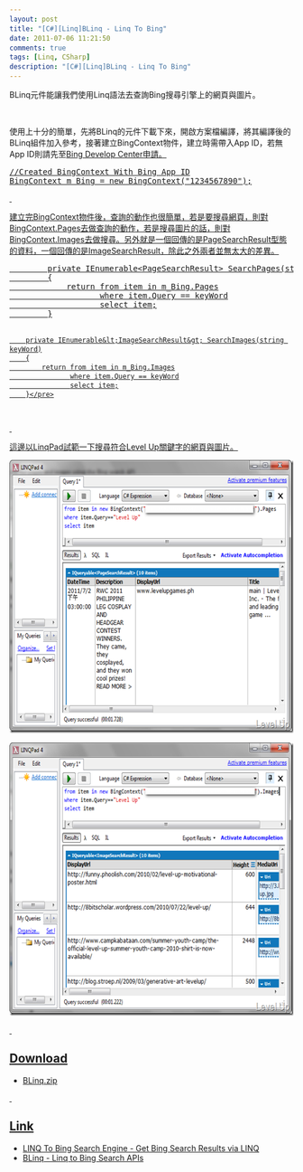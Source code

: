 ```yaml
---
layout: post
title: "[C#][Linq]BLinq - Linq To Bing"
date: 2011-07-06 11:21:50
comments: true
tags: [Linq, CSharp]
description: "[C#][Linq]BLinq - Linq To Bing"
---
```

<p>
	BLinq元件能讓我們使用Linq語法去查詢Bing搜尋引擎上的網頁與圖片。</p>
<p>
	 </p>
<p>
	使用上十分的簡單，先將BLinq的元件下載</a>下來，開啟方案檔編譯，將其編譯後的BLinq組件加入參考，接著建立BingContext物件，建立時需帶入App ID，若無App ID則請先至<a href="http://www.bing.com/developers/" target="_blank">Bing Develop Center申請。</p>
<div class="wlWriterSmartContent" id="scid:812469c5-0cb0-4c63-8c15-c81123a09de7:2bcaf4e4-8cf7-454c-b8e9-1d87ef1bf4ac" style="padding-bottom: 0px; margin: 0px; padding-left: 0px; padding-right: 0px; display: inline; float: none; padding-top: 0px">
	<pre class="c#" name="code">
//Created BingContext With Bing App ID
BingContext m_Bing = new BingContext("1234567890");</pre>
</div>
<p>
	 </p>
<p>
	建立完BingContext物件後，查詢的動作也很簡單，若是要搜尋網頁，則對BingContext.Pages去做查詢的動作，若是搜尋圖片的話，則對BingContext.Images去做搜尋。另外就是一個回傳的是PageSearchResult型態的資料，一個回傳的是ImageSearchResult，除此之外兩者並無太大的差異。</p>
<div class="wlWriterSmartContent" id="scid:812469c5-0cb0-4c63-8c15-c81123a09de7:4cdbab86-fa9c-462b-9f85-842752467a4b" style="padding-bottom: 0px; margin: 0px; padding-left: 0px; padding-right: 0px; display: inline; float: none; padding-top: 0px">
	<pre class="c#" name="code">
        private IEnumerable&lt;PageSearchResult&gt; SearchPages(string keyWord)
        {
            return from item in m_Bing.Pages
                   where item.Query == keyWord
                   select item;
        }

        private IEnumerable&lt;ImageSearchResult&gt; SearchImages(string keyWord)
        {
            return from item in m_Bing.Images
                   where item.Query == keyWord
                   select item;
        }</pre>
</div>
<p>
	 </p>
<p>
	這邊以LinqPad試範一下搜尋符合Level Up關鍵字的網頁與圖片。</p>
<p>
	<img alt="image" border="0" height="483" src="\images\posts\31231\image_thumb.png" style="border-bottom: 0px; border-left: 0px; border-top: 0px; border-right: 0px" width="644" /></p>
<p>
	<img alt="image" border="0" height="483" src="\images\posts\31231\image_thumb_1.png" style="border-bottom: 0px; border-left: 0px; border-top: 0px; border-right: 0px" width="644" /></p>
<p>
	 </p>
<h2>
	Download</h2>
<ul>
	<li>
		BLinq.zip</li>
</ul>
<p>
	 </p>
<h2>
	Link</h2>
<ul>
	<li>
		LINQ To Bing Search Engine - Get Bing Search Results via LINQ</li>
	<li>
		BLinq - Linq to Bing Search APIs</li>
</ul>
